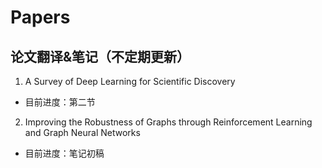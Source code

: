 # Papers
## 论文翻译&笔记（不定期更新）

1. A Survey of Deep Learning for Scientific Discovery

* 目前进度：第二节

2. Improving the Robustness of Graphs through Reinforcement Learning and Graph Neural Networks

* 目前进度：笔记初稿
